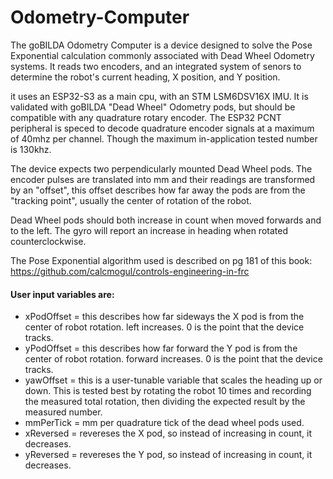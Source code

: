 ﻿# Odometry-Computer
The goBILDA Odometry Computer is a device designed to solve the Pose Exponential calculation commonly associated with Dead Wheel Odometry systems. It reads two encoders, and an integrated system of senors to determine the robot's current heading, X position, and Y position. 

it uses an ESP32-S3 as a main cpu, with an STM LSM6DSV16X IMU. It is validated with goBILDA "Dead Wheel" Odometry pods, but should be compatible with any quadrature rotary encoder. The ESP32 PCNT peripheral is speced to decode quadrature encoder signals at a maximum of 40mhz per channel. Though the maximum in-application tested number is 130khz.

The device expects two perpendicularly mounted Dead Wheel pods. The encoder pulses are translated into mm and their readings are transformed by an "offset", this offset describes how far away the pods are from the "tracking point", usually the center of rotation of the robot.

Dead Wheel pods should both increase in count when moved forwards and to the left. The gyro will report an increase in heading when rotated counterclockwise.

The Pose Exponential algorithm used is described on pg 181 of this book: https://github.com/calcmogul/controls-engineering-in-frc

#### User input variables are:
* xPodOffset = this describes how far sideways the X pod is from the center of robot rotation. left increases. 0 is the point that the device tracks.
* yPodOffset = this describes how far forward the Y pod is from the center of robot rotation. forward increases. 0 is the point that the device tracks.
* yawOffset = this is a user-tunable variable that scales the heading up or down. This is tested best by rotating the robot 10 times and recording the measured total rotation, then dividing the expected result by the measured number.
* mmPerTick = mm per quadrature tick of the dead wheel pods used.
* xReversed = revereses the X pod, so instead of increasing in count, it decreases.
* yReversed = revereses the Y pod, so instead of increasing in count, it decreases.
